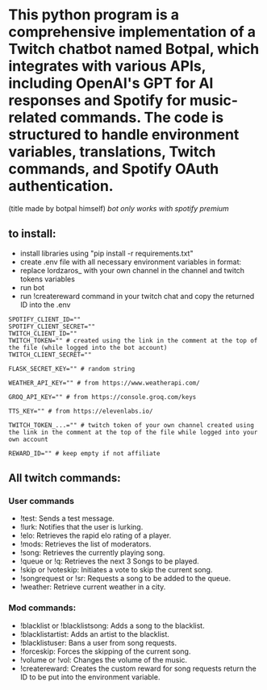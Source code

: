 # This python program is a comprehensive implementation of a Twitch chatbot named Botpal, which integrates with various APIs, including OpenAI's GPT for AI responses and Spotify for music-related commands. The code is structured to handle environment variables, translations, Twitch commands, and Spotify OAuth authentication.

(title made by botpal himself)
*bot only works with spotify premium*

## to install:
 - install libraries using "pip install -r requirements.txt"
 - create .env file with all necessary environment variables in format:
 - replace lordzaros_ with your own channel in the channel and twitch tokens variables
 - run bot
 - run !createreward command in your twitch chat and copy the returned ID into the .env

```
SPOTIFY_CLIENT_ID=""
SPOTIFY_CLIENT_SECRET=""
TWITCH_CLIENT_ID=""
TWITCH_TOKEN="" # created using the link in the comment at the top of the file (while logged into the bot account)
TWITCH_CLIENT_SECRET=""

FLASK_SECRET_KEY="" # random string

WEATHER_API_KEY="" # from https://www.weatherapi.com/

GROQ_API_KEY="" # from https://console.groq.com/keys

TTS_KEY="" # from https://elevenlabs.io/

TWITCH_TOKEN_...="" # twitch token of your own channel created using the link in the comment at the top of the file while logged into your own account

REWARD_ID="" # keep empty if not affiliate

```

## All twitch commands:
### User commands
- !test: Sends a test message.
- !lurk: Notifies that the user is lurking.
- !elo: Retrieves the rapid elo rating of a player.
- !mods: Retrieves the list of moderators.
- !song: Retrieves the currently playing song.
- !queue or !q: Retrieves the next 3 Songs to be played.
- !skip or !voteskip: Initiates a vote to skip the current song.
- !songrequest or !sr: Requests a song to be added to the queue.
- !weather: Retrieve current weather in a city.

### Mod commands:
- !blacklist or !blacklistsong: Adds a song to the blacklist.
- !blacklistartist: Adds an artist to the blacklist.
- !blacklistuser: Bans a user from song requests.
- !forceskip: Forces the skipping of the current song.
- !volume or !vol: Changes the volume of the music.
- !createreward: Creates the custom reward for song requests return the ID to be put into the environment variable.